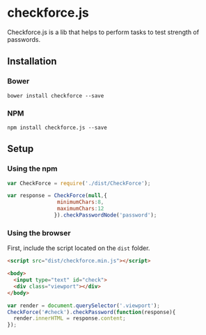 # checkforce.js
Checkforce.js is a lib that helps to perform tasks to test strength of passwords.

## Installation

### Bower

```
bower install checkforce --save
```
### NPM

```
npm install checkforce.js --save
```
## Setup

### Using the npm

```js
var CheckForce = require('./dist/CheckForce');

var response = CheckForce(null,{
                minimumChars:8,
                maximumChars:12
               }).checkPasswordNode('password');
```

### Using the browser

First, include the script located on the `dist` folder.

```html
<script src="dist/checkforce.min.js"></script>
```

```html
<body>
  <input type="text" id="check">
  <div class="viewport"></div>
</body>
```

```js
var render = document.querySelector('.viewport');
CheckForce('#check').checkPassword(function(response){
  render.innerHTML = response.content;
});
```
